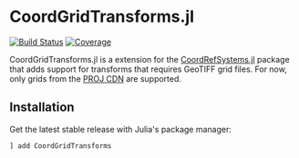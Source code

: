 # CoordGridTransforms.jl

[![Build Status](https://github.com/JuliaEarth/CoordGridTransforms.jl/actions/workflows/CI.yml/badge.svg?branch=main)](https://github.com/JuliaEarth/CoordGridTransforms.jl/actions/workflows/CI.yml?query=branch%3Amain)
[![Coverage](https://codecov.io/gh/JuliaEarth/CoordGridTransforms.jl/branch/main/graph/badge.svg)](https://codecov.io/gh/JuliaEarth/CoordGridTransforms.jl)

CoordGridTransforms.jl is a extension for the [CoordRefSystems.jl](https://github.com/JuliaEarth/CoordRefSystems.jl) package
that adds support for transforms that requires GeoTIFF grid files.
For now, only grids from the [PROJ CDN](https://cdn.proj.org/) are supported.

## Installation

Get the latest stable release with Julia's package manager:

```
] add CoordGridTransforms
```
